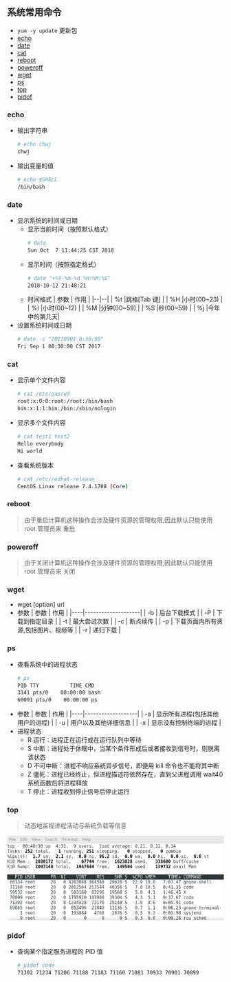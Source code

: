 ## 系统常用命令
- `yum -y update` 更新包
- [echo](#echo)
- [date](#date)
- [cat](#cat)
- [reboot](#reboot)
- [poweroff](#poweroff)
- [wget](#wget)
- [ps](#ps)
- [top](#top)
- [pidof](#pidof)

### echo
- 输出字符串
    ``` bash
    # echo chwj
    chwj
    ```
- 输出变量的值
    ``` bash
    # echo $SHELL
    /bin/bash
    ```

### date
- 显示系统的时间或日期
    - 显示当前时间（按照默认格式）
        ``` bash
        # date
        Sun Oct  7 11:44:25 CST 2018
        ```
    - 显示时间（按照指定格式）
        ``` bash
        # date "+%Y-%m-%d %H:%M:%S"
        2018-10-12 21:48:21
        ```
    - 时间格式
        | 参数 | 作用 | 
        |--|--| 
        | %t |跳格[Tab 键] |
        | %H |小时(00~23) |
        | %I |小时(00~12) |
        | %M |分钟(00~59) |
        | %S |秒(00~59)  |
        | %j |今年中的第几天|
- 设置系统时间或日期
    ``` bash
    # date -s "20170901 8:30:00"
    Fri Sep 1 08:30:00 CST 2017
    ```

### cat
- 显示单个文件内容
    ``` bash
    # cat /etc/passwd
    root:x:0:0:root:/root:/bin/bash
    bin:x:1:1:bin:/bin:/sbin/nologin
    ```
- 显示多个文件内容
    ``` bash
    # cat test1 test2
    Hello everybody
    Hi world
    ```
- 查看系统版本
    ``` bash
    # cat /etc/redhat-release
    CentOS Linux release 7.4.1708 (Core)
    ```

### reboot
> 由于重启计算机这种操作会涉及硬件资源的管理权限,因此默认只能使用 root 管理员来
重启

### poweroff
> 由于关闭计算机这种操作会涉及硬件资源的管理权限,因此默认只能使用 root 管理员来
关闭


### wget
- wget [option] url
- 参数
    | 参数 | 作用                 | 
    |----|--------------------| 
    | -b | 后台下载模式             | 
    | -P | 下载到指定目录            | 
    | -t | 最大尝试次数             | 
    | -c | 断点续传               | 
    | -p | 下载页面内所有资源,包括图片、视频等 | 
    | -r | 递归下载               | 

### ps
- 查看系统中的进程状态
    ``` bash
    # ps
    PID TTY          TIME CMD
    3141 pts/0    00:00:00 bash
    60091 pts/0    00:00:00 ps
    ```
- 参数
    | 参数 | 作用                | 
    |----|-------------------| 
    | -a | 显示所有进程(包括其他用户的进程) | 
    | -u | 用户以及其他详细信息        | 
    | -x | 显示没有控制终端的进程       | 
- 进程状态
    - R 运行：进程正在运行或在运行队列中等待
    - S 中断：进程处于休眠中，当某个条件形成后或者接收到信号时，则脱离该状态
    - D 不可中断：进程不响应系统异步信号，即便用 kill 命令也不能将其中断
    - Z 僵死：进程已经终止，但进程描述符依然存在，直到父进程调用 wait4()系统函数后将进程释放
    - T 停止：进程收到停止信号后停止运行

### top
> 动态地监视进程活动与系统负载等信息

![top](/resource/image/centos/2018-10-13_12-49-35.png)

### pidof
- 查询某个指定服务进程的 PID 值
    ``` bash
    # pidof code
    71302 71234 71206 71188 71183 71160 71081 70933 70901 70899
    ```